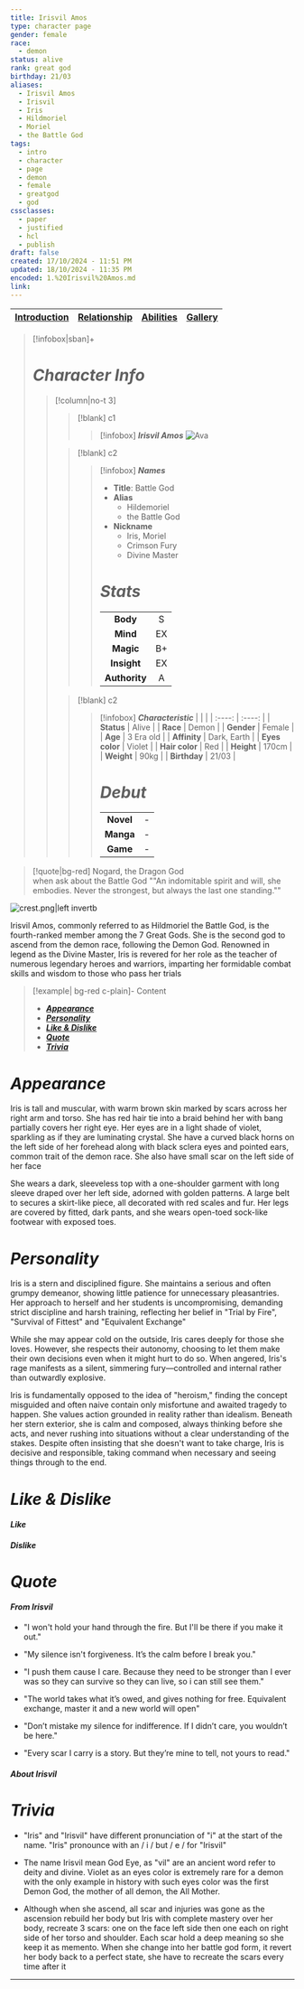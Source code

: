 ```yaml
---
title: Irisvil Amos
type: character page
gender: female
race:
  - demon
status: alive
rank: great god
birthday: 21/03
aliases:
  - Irisvil Amos
  - Irisvil
  - Iris
  - Hildmoriel
  - Moriel
  - the Battle God
tags:
  - intro
  - character
  - page
  - demon
  - female
  - greatgod
  - god
cssclasses:
  - paper
  - justified
  - hcl
  - publish
draft: false
created: 17/10/2024 - 11:51 PM
updated: 18/10/2024 - 11:35 PM
encoded: 1.%20Irisvil%20Amos.md
link: 
---
```


| [Introduction]() | [Relationship]() | [Abilities]() | [Gallery]()|
|---|---|---|---|

>[!infobox|sban]+
> # ***Character Info*** 
>> [!column|no-t 3]
>>> [!blank] c1
>>>> [!infobox]  ***Irisvil Amos***
>>>> ![Ava](ava.png)
>>
>>> [!blank] c2
>>>> [!infobox] ***Names***
>>>> - **Title**: Battle God
>>>> - **Alias**
>>>> 	- Hildemoriel
>>>> 	- the Battle God
>>>> - **Nickname**
>>>> 	- Iris, Moriel
>>>> 	- Crimson Fury
>>>> 	- Divine Master
>>>> 
>>>> # ***Stats***
>>>> |  |  | 
>>>> | :----: | :----: | 
>>>> | **Body** | S |
>>>> | **Mind** | EX |
>>>> | **Magic** | B+ |
>>>> | **Insight** | EX |
>>>> | **Authority** | A |
>> 
>>> [!blank] c2
>>>> [!infobox] ***Characteristic***
>>>> |  |  | 
>>>> | :----: | :----: |
>>>> | **Status** | Alive | 
>>>> | **Race** | Demon | 
>>>> | **Gender** | Female |
>>>> | **Age** | 3 Era old |
>>>> | **Affinity** | Dark, Earth |
>>>> | **Eyes color** | Violet |
>>>> | **Hair color** | Red |
>>>> | **Height** | 170cm |
>>>> | **Weight** | 90kg |
>>>> | **Birthday** | 21/03 |
>>>> 
>>>> # ***Debut***
>>>> |  |     |
>>>> | :---: | :---: |
>>>> | **Novel** | - |
>>>> | **Manga** | - |
>>>> | **Game** | - |

> [!quote|bg-red] Nogard, the Dragon God <br> when ask about the Battle God
> ""An indomitable spirit and will, she embodies. Never the strongest, but always the last one standing.""


![crest.png|left invertb](crest.png)

Irisvil Amos, commonly referred to as Hildmoriel the Battle God, is the fourth-ranked member among the 7 Great Gods. She is the second god to ascend from the demon race, following the Demon God. Renowned in legend as the Divine Master, Iris is revered for her role as the teacher of numerous legendary heroes and warriors, imparting her formidable combat skills and wisdom to those who pass her trials

> [!example| bg-red c-plain]- Content
> + **[*Appearance*](#*Appearance*)**
> + **[*Personality*](#*Personality*)**
> + **[*Like & Dislike*](#*Like%20&%20Dislike*)**
> + **[*Quote*](#*Quote*)**
> + **[*Trivia*](#*Trivia*)**

# *Appearance*

Iris is tall and muscular, with warm brown skin marked by scars across her right arm and torso. She has red hair tie into a braid behind her with bang partially covers her right eye. Her eyes are in a light shade of violet, sparkling as if they are luminating crystal. She have a curved black horns on the left side of her forehead along with black sclera eyes and pointed ears, common trait of the demon race. She also have small scar on the left side of her face

She wears a dark, sleeveless top with a one-shoulder garment with long sleeve draped over her left side, adorned with golden patterns. A large belt to secures a skirt-like piece, all decorated with red scales and fur. Her legs are covered by fitted, dark pants, and she wears open-toed sock-like footwear with exposed toes.

# *Personality*

Iris is a stern and disciplined figure. She maintains a serious and often grumpy demeanor, showing little patience for unnecessary pleasantries. Her approach to herself and her students is uncompromising, demanding strict discipline and harsh training, reflecting her belief in "Trial by Fire", "Survival of Fittest" and "Equivalent Exchange"

While she may appear cold on the outside, Iris cares deeply for those she loves. However, she respects their autonomy, choosing to let them make their own decisions even when it might hurt to do so. When angered, Iris's rage manifests as a silent, simmering fury—controlled and internal rather than outwardly explosive.

Iris is fundamentally opposed to the idea of "heroism," finding the concept misguided and often naive contain only misfortune and awaited tragedy to happen. She values action grounded in reality rather than idealism. Beneath her stern exterior, she is calm and composed, always thinking before she acts, and never rushing into situations without a clear understanding of the stakes. Despite often insisting that she doesn't want to take charge, Iris is decisive and responsible, taking command when necessary and seeing things through to the end.

# *Like & Dislike*

####  *Like* 

####  *Dislike*

# *Quote*

####  *From Irisvil* 

- "I won't hold your hand through the fire. But I'll be there if you make it out."

- "My silence isn't forgiveness. It’s the calm before I break you."

- "I push them cause I care. Because they need to be stronger than I ever was so they can survive so they can live, so i can still see them."

- "The world takes what it’s owed, and gives nothing for free. Equivalent exchange, master it and a new world will open"

- "Don’t mistake my silence for indifference. If I didn’t care, you wouldn’t be here."

- "Every scar I carry is a story. But they’re mine to tell, not yours to read."

####  *About Irisvil*



# *Trivia* 

- "Iris" and "Irisvil" have different pronunciation of "i" at the start of the name. "Iris" pronounce with an / i / but / e / for "Irisvil" 

- The name Irisvil mean God Eye, as "vil" are an ancient word refer to deity and divine. Violet as an eyes color is extremely rare for a demon with the only example in history with such eyes color was the first Demon God, the mother of all demon, the All Mother.

- Although when she ascend, all scar and injuries was gone as the ascension rebuild her body but Iris with complete mastery over her body, recreate 3 scars: one on the face left side then one each on right side of her torso and shoulder. Each scar hold a deep meaning so she keep it as memento. When she change into her battle god form, it revert her body back to a perfect state, she have to recreate the scars every time after it

---